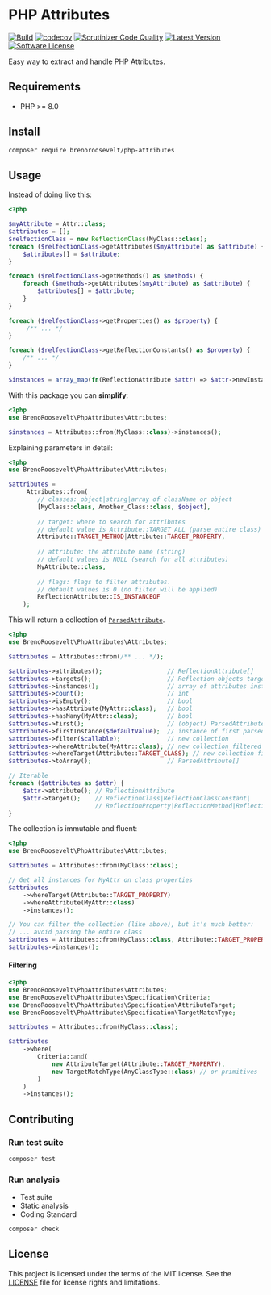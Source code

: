 # PHP Attributes
[![Build](https://github.com/brenoroosevelt/php-attributes/actions/workflows/ci.yml/badge.svg)](https://github.com/brenoroosevelt/php-attributes/actions/workflows/ci.yml)
[![codecov](https://codecov.io/gh/brenoroosevelt/php-attributes/branch/main/graph/badge.svg?token=S1QBA18IBX)](https://codecov.io/gh/brenoroosevelt/php-attributes)
[![Scrutinizer Code Quality](https://scrutinizer-ci.com/g/brenoroosevelt/php-attributes/badges/quality-score.png?b=main)](https://scrutinizer-ci.com/g/brenoroosevelt/php-attributes/?branch=main)
[![Latest Version](https://img.shields.io/github/release/brenoroosevelt/php-attributes.svg?style=flat)](https://github.com/brenoroosevelt/php-attributes/releases)
[![Software License](https://img.shields.io/badge/license-MIT-brightgreen.svg?style=flat)](LICENSE.md)

Easy way to extract and handle PHP Attributes.

## Requirements

* PHP >= 8.0

## Install 

```bash
composer require brenoroosevelt/php-attributes
```

## Usage
Instead of doing like this:

```php
<?php

$myAttribute = Attr::class;
$attributes = [];
$relfectionClass = new ReflectionClass(MyClass::class);
foreach ($relfectionClass->getAttributes($myAttribute) as $attribute) {
    $attributes[] = $attribute;
}

foreach ($relfectionClass->getMethods() as $methods) {
    foreach ($methods->getAttributes($myAttribute) as $attribute) {
        $attributes[] = $attribute;
    }
}

foreach ($relfectionClass->getProperties() as $property) {
     /** ... */
}

foreach ($relfectionClass->getReflectionConstants() as $property) {
    /** ... */
}

$instances = array_map(fn(ReflectionAttribute $attr) => $attr->newInstance(), $attributes);
```
With this package you can **simplify**:

```php
<?php
use BrenoRoosevelt\PhpAttributes\Attributes;

$instances = Attributes::from(MyClass::class)->instances();
```
Explaining parameters in detail:

```php
<?php
use BrenoRoosevelt\PhpAttributes\Attributes;

$attributes = 
     Attributes::from(
        // classes: object|string|array of className or object
        [MyClass::class, Another_Class::class, $object],
        
        // target: where to search for attributes
        // default value is Attribute::TARGET_ALL (parse entire class)
        Attribute::TARGET_METHOD|Attribute::TARGET_PROPERTY,  
        
        // attribute: the attribute name (string)
        // default values is NULL (search for all attributes)
        MyAttribute::class, 
        
        // flags: flags to filter attributes.     
        // default values is 0 (no filter will be applied)
        ReflectionAttribute::IS_INSTANCEOF
    );
```
This will return a collection of [`ParsedAttribute`](src/ParsedAttribute.php).

```php
<?php
use BrenoRoosevelt\PhpAttributes\Attributes;

$attributes = Attributes::from(/** ... */);

$attributes->attributes();                  // ReflectionAttribute[]
$attributes->targets();                     // Reflection objects target by attributes
$attributes->instances();                   // array of attributes instances
$attributes->count();                       // int
$attributes->isEmpty();                     // bool
$attributes->hasAttribute(MyAttr::class);   // bool
$attributes->hasMany(MyAttr::class);        // bool
$attributes->first();                       // (object) ParsedAttribute
$attributes->firstInstance($defaultValue);  // instance of first parsed attribute
$attributes->filter($callable);             // new collection 
$attributes->whereAttribute(MyAttr::class); // new collection filtered by attribute name
$attributes->whereTarget(Attribute::TARGET_CLASS); // new collection filtered by target
$attributes->toArray();                     // ParsedAttribute[]

// Iterable
foreach ($attributes as $attr) {
    $attr->attribute(); // ReflectionAttribute
    $attr->target();    // ReflectionClass|ReflectionClassConstant|
                        // ReflectionProperty|ReflectionMethod|ReflectionParameter
}

```
The collection is immutable and fluent:

```php
<?php
use BrenoRoosevelt\PhpAttributes\Attributes;

$attributes = Attributes::from(MyClass::class);

// Get all instances for MyAttr on class properties
$attributes
    ->whereTarget(Attribute::TARGET_PROPERTY)
    ->whereAttribute(MyAttr::class)
    ->instances();

// You can filter the collection (like above), but it's much better:
// ... avoid parsing the entire class 
$attributes = Attributes::from(MyClass::class, Attribute::TARGET_PROPERTY, MyAttr::class);
$attributes->instances();
```

#### Filtering

```php
<?php
use BrenoRoosevelt\PhpAttributes\Attributes;
use BrenoRoosevelt\PhpAttributes\Specification\Criteria;
use BrenoRoosevelt\PhpAttributes\Specification\AttributeTarget;
use BrenoRoosevelt\PhpAttributes\Specification\TargetMatchType;

$attributes = Attributes::from(MyClass::class);

$attributes
    ->where(
        Criteria::and(
            new AttributeTarget(Attribute::TARGET_PROPERTY), 
            new TargetMatchType(AnyClassType::class) // or primitives 'int', 'float', ...
        )
    )
    ->instances();
```

## Contributing

### Run test suite
```bash
composer test
```

### Run analysis
* Test suite
* Static analysis
* Coding Standard

```bash
composer check
```
## License

This project is licensed under the terms of the MIT license. See the [LICENSE](LICENSE.md) file for license rights and limitations.